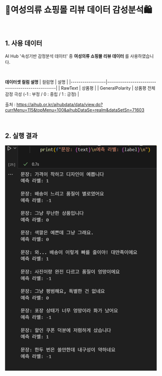 # 👗여성의류 쇼핑몰 리뷰 데이터 감성분석🛍️

<br>

## 1. 사용 데이터
AI Hub '속성기반 감정분석 데이터' 중 **여성의류 쇼핑몰 리뷰 데이터** 를 사용하였습니다.

<br>

**데이터셋 컬럼 설명** 
| 컬럼명           | 설명                                                |
|------------------|---------------------------------------------------|
| RawText          | 상품평                                             |
| GeneralPolarity  | 상품평 전체 감정 극성 (-1 : 부정 / 0 : 중립 / 1 : 긍정) |

출처 : https://aihub.or.kr/aihubdata/data/view.do?currMenu=115&topMenu=100&aihubDataSe=realm&dataSetSn=71603

<br>

## 2. 실행 결과
<img src="./SA_test_.png" alt="실행 결과" width="500"/>
